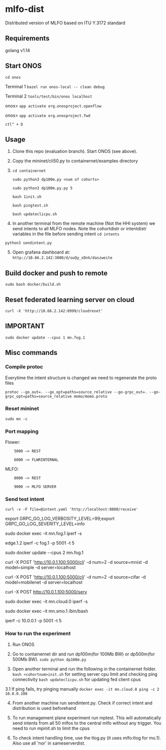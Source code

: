 # mlfo-dist
Distributed version of MLFO based on ITU Y.3172 standard 

## Requirements 

golang v1.14



## Start ONOS

`cd onos`

Terminal 1
`bazel run onos-local -- clean debug`

Terminal 2
`tools/test/bin/onos localhost`

onos> `app activate org.onosproject.openflow`

onos> `app activate org.onosproject.fwd`

`ctl^ + D`


## Usage
1. Clone this repo (evaluation branch). Start ONOS (see above).

2. Copy the mininet/cli50.py to containernet/examples directory

3. `cd containernet`

	`sudo python3 dp100m.py <num of cohorts>` 

	`sudo python3 dp100m.py.py 5`

	`bash 1init.sh`

	`bash pingtest.sh`

	`bash updateclicpu.sh`


4. In another terminal from the remote machine (Not the HHI system) we send intents to all MLFO nodes. Note the cohortdistr or intentdistr variables in the file before sending intent
`cd intents`

`python3 sendintent.py`

5. Open grafana dashboard at:
`http://10.66.2.142:3000/d/ouQy_xDnk/daszweite`

## Build docker and push to remote 
`sudo bash docker/build.sh`

## Reset federated learning server on cloud
`curl -X 'http://10.66.2.142:8999/cloudreset'`

## **************IMPORTANT**************
`sudo docker update --cpus 1 mn.fog.1`


## Misc commands
### Compile protoc
Everytime the intent structure is changed we need to regenerate the proto files	

`protoc --go_out=. --go_opt=paths=source_relative --go-grpc_out=. --go-grpc_opt=paths=source_relative momo/momo.proto`

### Reset mininet
`sudo mn -c`

### Port mapping
Flower: 

		5000 —> REST

	    6000 —> FLWRINTERNAL

MLFO: 

		8000 —> REST

	  	9000 —> MLFO SERVER

### Send test intent
`curl -v -F file=@intent.yaml 'http://localhost:8000/receive'`

export GRPC_GO_LOG_VERBOSITY_LEVEL=99;export GRPC_GO_LOG_SEVERITY_LEVEL=info

sudo docker exec -it mn.fog.1 iperf -s

edge.1.2 iperf -c fog.1 -p 5001 -t 5


sudo docker update --cpus 2 mn.fog.1

curl -X POST 'http://10.0.1.100:5000/cli' -d num=2 -d source=mnist -d model=simple -d server=localhost

curl -X POST 'http://10.0.1.100:5000/cli' -d num=2 -d source=cifar -d model=mobilenet -d server=localhost


curl -X POST http://10.0.1.100:5000/serv


sudo docker exec -it mn.cloud.0 iperf -s

sudo docker exec -it mn.smo.1 /bin/bash

iperf -c 10.0.0.1 -p 5001 -t 5

### How to run the experiment

1. Run ONOS 

2. Go to containernet dir and run dp100m(for 100Mb BW) or dp500m(for 500Mb BW).
`sudo python dp100m.py`

3. Open another terminal and run the following in the containernet folder.
`bash <cohortnum>init.sh` for setting server cpu limit and checking ping connectivity
`bash updateclicpu.sh` for updating fed client cpus

3.1 If ping fails, try pinging manually
`docker exec -it mn.cloud.0 ping -c 2 10.0.0.108`

4. From another machine run sendintent.py. Check if correct intent and distribution is used beforehand 

5. To run management plane experiment run mptest. This will automatically send intents from all 50 mlfos to the central mlfo without any trigger. You need to run mpinit.sh to limit the cpus

6. To check intent handling time, use the tlog.py (it uses mlfo:tlog for mo.1). Also use all 'nor' in sameserverdist.
